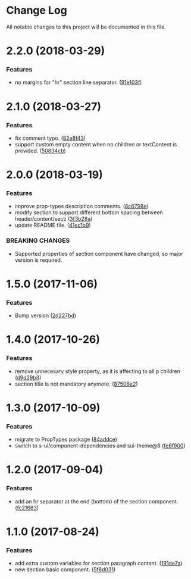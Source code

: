 # Change Log

All notable changes to this project will be documented in this file.

<a name="2.2.0"></a>
# 2.2.0 (2018-03-29)


### Features

* no margins for "hr" section line separator. ([91e103f](https://github.com/SUI-Components/sui-components/commit/91e103f))



<a name="2.1.0"></a>
# 2.1.0 (2018-03-27)


### Features

* fix comment typo. ([82a8f43](https://github.com/SUI-Components/sui-components/commit/82a8f43))
* support custom empty content when no children or textContent is provided. ([50834cb](https://github.com/SUI-Components/sui-components/commit/50834cb))



<a name="2.0.0"></a>
# 2.0.0 (2018-03-19)


### Features

* improve prop-types description comments. ([8c6798e](https://github.com/SUI-Components/sui-components/commit/8c6798e))
* modify section to support different bottom spacing between header/content/secti ([3f3b28a](https://github.com/SUI-Components/sui-components/commit/3f3b28a))
* update README file. ([41ec1b9](https://github.com/SUI-Components/sui-components/commit/41ec1b9))


### BREAKING CHANGES

* Supported properties of section component have changed, so major version is required.



<a name="1.5.0"></a>
# 1.5.0 (2017-11-06)


### Features

* Bump version ([2d227bd](https://github.com/SUI-Components/sui-components/commit/2d227bd))



<a name="1.4.0"></a>
# 1.4.0 (2017-10-26)


### Features

* remove unnecesary style property, as it is affecting to all p children ([d9d29b3](https://github.com/SUI-Components/sui-components/commit/d9d29b3))
* section title is not mandatory anymore. ([87508e2](https://github.com/SUI-Components/sui-components/commit/87508e2))



<a name="1.3.0"></a>
# 1.3.0 (2017-10-09)


### Features

* migrate to PropTypes package ([84addce](https://github.com/SUI-Components/sui-components/commit/84addce))
* switch to s-ui/component-dependencies and sui-theme@8 ([fe6f900](https://github.com/SUI-Components/sui-components/commit/fe6f900))



<a name="1.2.0"></a>
# 1.2.0 (2017-09-04)


### Features

* add an hr separator at the end (bottom) of the section component. ([fc21683](https://github.com/SUI-Components/sui-components/commit/fc21683))



<a name="1.1.0"></a>
# 1.1.0 (2017-08-24)


### Features

* add extra custom variables for section paragraph content. ([191de7a](https://github.com/SUI-Components/sui-components/commit/191de7a))
* new section basic component. ([5f8d031](https://github.com/SUI-Components/sui-components/commit/5f8d031))



